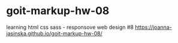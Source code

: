# goit-markup-hw-08

learning html css sass - responsove web design #8
https://joanna-jasinska.github.io/goit-markup-hw-08/
